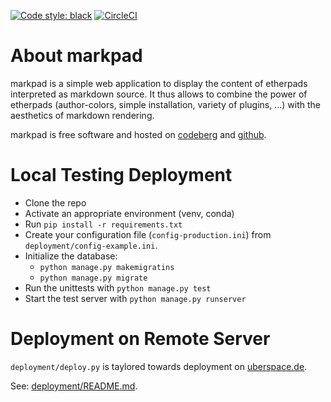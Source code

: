 [![Code style: black](https://img.shields.io/badge/code%20style-black-000000.svg)](https://github.com/psf/black)
[![CircleCI](https://circleci.com/gh/cknoll/markpad/tree/main.svg?style=shield)](https://circleci.com/gh/cknoll/markpad/tree/main)


# About markpad

markpad is a simple web application to display the content of etherpads interpreted as markdown source. It thus allows to combine the power of etherpads (author-colors, simple installation, variety of plugins, ...) with the aesthetics of markdown rendering.

markpad is free software and hosted on [codeberg](https://codeberg.org/cknoll/markpad) and [github](https://github.org/cknoll/markpad).


# Local Testing Deployment
- Clone the repo
- Activate an appropriate environment (venv, conda)
- Run `pip install -r requirements.txt`
- Create your configuration file (`config-production.ini`) from `deployment/config-example.ini`.
- Initialize the database:
    - `python manage.py makemigratins`
    - `python manage.py migrate`
- Run the unittests with `python manage.py test`
- Start the test server with `python manage.py runserver`


# Deployment on Remote Server

`deployment/deploy.py` is taylored towards deployment on [uberspace.de](https://uberspace.de).

See: [deployment/README.md](deployment/README.md).

